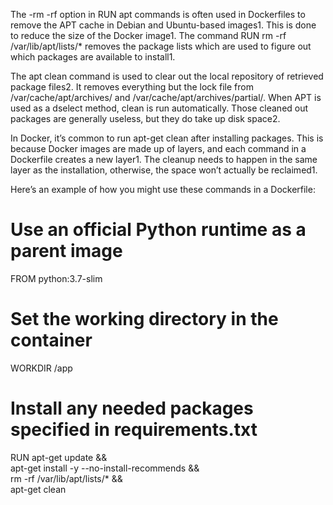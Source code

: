 The -rm -rf option in RUN apt commands is often used in Dockerfiles to remove the APT cache in Debian and Ubuntu-based images1. This is done to reduce the size of the Docker image1. The command RUN rm -rf /var/lib/apt/lists/* removes the package lists which are used to figure out which packages are available to install1.

The apt clean command is used to clear out the local repository of retrieved package files2. It removes everything but the lock file from /var/cache/apt/archives/ and /var/cache/apt/archives/partial/. When APT is used as a dselect method, clean is run automatically. Those cleaned out packages are generally useless, but they do take up disk space2.

In Docker, it’s common to run apt-get clean after installing packages. This is because Docker images are made up of layers, and each command in a Dockerfile creates a new layer1. The cleanup needs to happen in the same layer as the installation, otherwise, the space won’t actually be reclaimed1.

Here’s an example of how you might use these commands in a Dockerfile:

# Use an official Python runtime as a parent image
FROM python:3.7-slim

# Set the working directory in the container
WORKDIR /app

# Install any needed packages specified in requirements.txt
RUN apt-get update && \
    apt-get install -y --no-install-recommends <your-package-list> && \
    rm -rf /var/lib/apt/lists/* && \
    apt-get clean